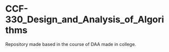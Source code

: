 # CCF-330_Design_and_Analysis_of_Algorithms
Repository made based in the course of DAA made in college.
